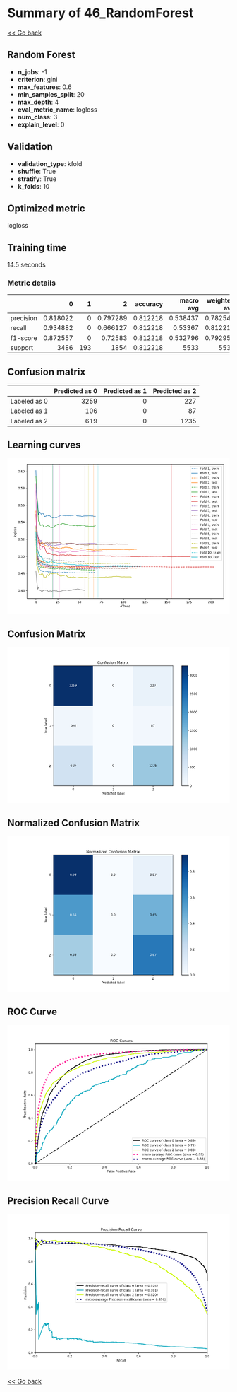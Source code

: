 # Summary of 46_RandomForest

[<< Go back](../README.md)


## Random Forest
- **n_jobs**: -1
- **criterion**: gini
- **max_features**: 0.6
- **min_samples_split**: 20
- **max_depth**: 4
- **eval_metric_name**: logloss
- **num_class**: 3
- **explain_level**: 0

## Validation
 - **validation_type**: kfold
 - **shuffle**: True
 - **stratify**: True
 - **k_folds**: 10

## Optimized metric
logloss

## Training time

14.5 seconds

### Metric details
|           |           0 |   1 |           2 |   accuracy |   macro avg |   weighted avg |   logloss |
|:----------|------------:|----:|------------:|-----------:|------------:|---------------:|----------:|
| precision |    0.818022 |   0 |    0.797289 |   0.812218 |    0.538437 |       0.782541 |  0.503553 |
| recall    |    0.934882 |   0 |    0.666127 |   0.812218 |    0.53367  |       0.812218 |  0.503553 |
| f1-score  |    0.872557 |   0 |    0.72583  |   0.812218 |    0.532796 |       0.792955 |  0.503553 |
| support   | 3486        | 193 | 1854        |   0.812218 | 5533        |    5533        |  0.503553 |


## Confusion matrix
|              |   Predicted as 0 |   Predicted as 1 |   Predicted as 2 |
|:-------------|-----------------:|-----------------:|-----------------:|
| Labeled as 0 |             3259 |                0 |              227 |
| Labeled as 1 |              106 |                0 |               87 |
| Labeled as 2 |              619 |                0 |             1235 |

## Learning curves
![Learning curves](learning_curves.png)
## Confusion Matrix

![Confusion Matrix](confusion_matrix.png)


## Normalized Confusion Matrix

![Normalized Confusion Matrix](confusion_matrix_normalized.png)


## ROC Curve

![ROC Curve](roc_curve.png)


## Precision Recall Curve

![Precision Recall Curve](precision_recall_curve.png)



[<< Go back](../README.md)

